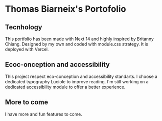 # Thomas Biarneix's Portofolio


## Tecnhology

This portfolio has been made with Next 14 and highly inspired by Britanny Chiang.
Designed by my own and coded with module.css strategy.
It is deployed with Vercel.


## Ecoc-onception and accessibility

This project respect eco-conception and accessibility standarts.
I choose a dedicated typography Luciole to improve reading.
I'm still working on a dedicated accessibility module to offer a better experience.


## More to come

I have more and fun features to come.

